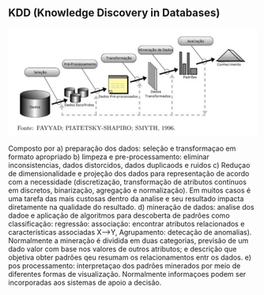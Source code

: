 ## KDD (Knowledge  Discovery  in  Databases)

![alt tag](https://github.com/projetosdatamining/data_science/blob/master/KDD.jpg)

Composto por
	a)  preparação dos dados: seleção e transformaçao em formato apropriado
	b) limpeza e pre-processamento: eliminar inconsistencias, dados distorcidos, dados duplicaods e ruidos
	c) Reduçao de dimensionalidade e projeção dos dados para representação de acordo com a necessidade (discretização, transformação de atributos contínuos em discretos, binarização, agregação e normalização). Em muitos casos é uma tarefa das mais custosas dentro da analise e seu resultado impacta diretamente na qualidade do resultado.
	d) mineração de dados: analise dos dadoe e aplicação de algoritmos para descoberta de padrões como 
	classificação: 
	regressão: 
	associação: encontrar atributos relacionados e características associadas X-->Y, 
	Agrupamento: 
	detecação de anomalias). Normalmente a mineração é dividida em duas categorias, previsão de um dado valor com base nos valores de outros atributos; e descrição que objetiva obter padrões qeu resumam os relacionamentos entr os dados.
	e) pos processamento: interpretaçao dos padrões minerados por meio de diferentes formas de visualização. Normalmente informaçoes podem ser incorporadas aos sistemas de apoio a decisão.




